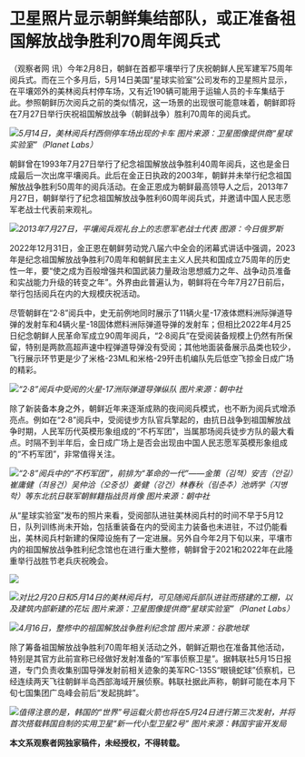 # 卫星照片显示朝鲜集结部队，或正准备祖国解放战争胜利70周年阅兵式

（观察者网
讯）今年2月8日，朝鲜在首都平壤举行了庆祝朝鲜人民军建军75周年阅兵式。而在三个多月后，5月14日美国“星球实验室”公司发布的卫星照片显示，在平壤郊外的美林阅兵村停车场，又有近190辆可能用于运输人员的卡车集结于此。参照朝鲜历次阅兵之前的类似情况，这一场景的出现很可能意味着，朝鲜即将在7月27日举行庆祝祖国解放战争（朝鲜战争）胜利70周年的阅兵式。

![](https://inews.gtimg.com/newsapp_bt/0/15795465207/1000)_5月14日，美林阅兵村西侧停车场出现的卡车
图片来源：卫星图像提供商“星球实验室”（Planet Labs）_

朝鲜曾在1993年7月27日举行了纪念祖国解放战争胜利40周年阅兵，这也是金日成最后一次出席平壤阅兵。此后在金正日执政的2003年，朝鲜并未举行纪念祖国解放战争胜利50周年的阅兵活动。在金正恩成为朝鲜最高领导人之后，2013年7月27日，朝鲜举行了纪念祖国解放战争胜利60周年阅兵式，并邀请中国人民志愿军老战士代表前来观礼。

![](https://inews.gtimg.com/newsapp_bt/0/15795465210/1000)_2013年7月27日，平壤阅兵观礼台上的志愿军老战士代表
图源：今日俄罗斯_

2022年12月31日，金正恩在朝鲜劳动党八届六中全会的闭幕式讲话中强调，2023年是纪念祖国解放战争胜利70周年和朝鲜民主主义人民共和国成立75周年的历史性一年，要“使之成为百般增强共和国武装力量政治思想威力之年、战争动员准备和实战能力升级的转变之年”。外界由此普遍认为，朝鲜将在今年7月27日前后，举行包括阅兵在内的大规模庆祝活动。

尽管朝鲜在“2·8”阅兵中，史无前例地同时展示了11辆火星-17液体燃料洲际弹道导弹的发射车和4辆火星-18固体燃料洲际弹道导弹的发射车；但相比2022年4月25日纪念朝鲜人民革命军成立90周年阅兵，“2·8阅兵”在受阅装备规模上仍然有所保留，特别是两款高超声速中程弹道导弹没有受阅；其他地面装备展示品类也较少，飞行展示环节更是少了米格-23ML和米格-29歼击机编队先后低空飞掠金日成广场的精彩。

![](https://inews.gtimg.com/newsapp_bt/0/15795465211/1000)_“2·8”阅兵中受阅的火星-17洲际弹道导弹纵队
图片来源：朝中社_

除了新装备本身之外，朝鲜近年来逐渐成熟的夜间阅兵模式，也不断为阅兵式增添亮点。例如在“2·8”阅兵中，受阅徒步方队官兵擎起的，由抗日战争到祖国解放战争时期，人民军历代英模形象组成的“不朽军团”，当属那场阅兵徒步方队的最大看点。时隔不到半年后，金日成广场上是否会出现由中国人民志愿军英模形象组成的“不朽军团”，非常值得关注。

![](https://inews.gtimg.com/newsapp_bt/0/15795465214/1000)_“2·8”阅兵中的“不朽军团”，前排为“革命的一代”——金策（김책）安吉（안길）崔庸健（최용건）吴仲洽（오중성）姜健（강건）林春秋（림춘추）池炳学（지병학）等东北抗日联军朝鲜籍指战员肖像
图片来源：朝中社_

从“星球实验室”发布的照片来看，受阅部队进驻美林阅兵村的时间不早于5月12日，队列训练尚未开始，包括重装备在内的受阅主力装备也未进驻，不过仍能看出，美林阅兵村新建的保障设施有了一定进展。另外自今年2月下旬以来，平壤市内的祖国解放战争胜利纪念馆也在进行重大整修，朝鲜曾于2021和2022年在此隆重举行战胜节老兵庆祝晚会。

![](https://inews.gtimg.com/newsapp_bt/0/15795465216/1000)

![](https://inews.gtimg.com/newsapp_bt/0/15795465219/1000)_对比2月20日和5月14日的美林阅兵村，可见随阅兵部队进驻而搭建的工棚，以及建筑内部新建的花坛
图片来源：卫星图像提供商“星球实验室”（Planet Labs）_

![](https://inews.gtimg.com/newsapp_bt/0/15795465220/1000)_4月16日，整修中的祖国解放战争胜利纪念馆
图片来源：谷歌地球_

除了筹备祖国解放战争胜利70周年相关活动之外，朝鲜近期也在准备其他活动，特别是其官方此前宣称已经做好发射准备的“军事侦察卫星”。据韩联社5月15日报道，专门负责收集别国导弹发射前相关迹象的美军RC-135S“眼镜蛇球”侦察机，已经连续两天飞往朝鲜半岛西部海域开展侦察。韩联社据此声称，朝鲜可能在本月下旬七国集团广岛峰会前后“发起挑衅”。

![](https://inews.gtimg.com/newsapp_bt/0/15795465221/1000)_值得注意的是，韩国的“世界”号运载火箭也将在5月24日进行第三次发射，并将首次搭载韩国自制的实用卫星“新一代小型卫星2号”
图片来源：韩国宇宙开发局_

**本文系观察者网独家稿件，未经授权，不得转载。**

